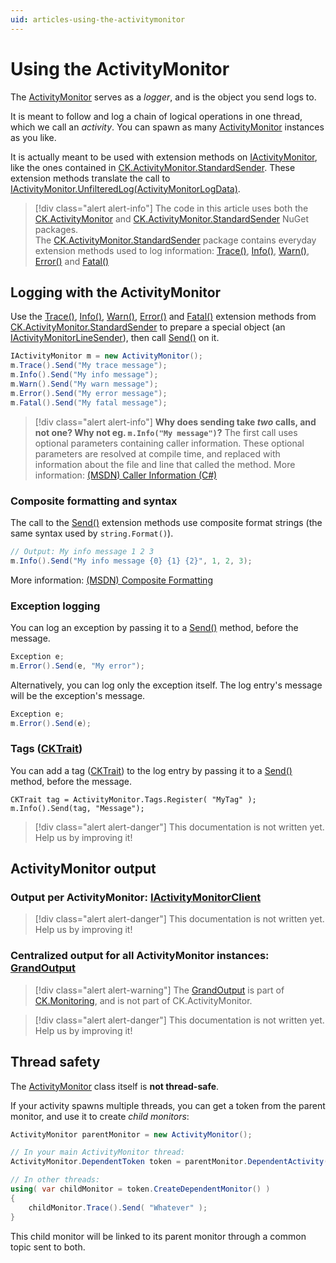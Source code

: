 ```yaml
---
uid: articles-using-the-activitymonitor
---
```

Using the ActivityMonitor
=========================

The [ActivityMonitor](xref:CK.Core.ActivityMonitor "CK.Core.ActivityMonitor") serves as a *logger*, and is the object you send logs to.

It is meant to follow and log a chain of logical operations in one thread, which we call an *activity*. You can spawn as many [ActivityMonitor](xref:CK.Core.ActivityMonitor "CK.Core.ActivityMonitor") instances as you like.

It is actually meant to be used with extension methods on [IActivityMonitor](xref:CK.Core.IActivityMonitor "CK.Core.ActivityMonitor"), like the ones contained in [CK.ActivityMonitor.StandardSender](xref:articles-ck-activitymonitor-standardsender). These extension methods translate the call to [IActivityMonitor.UnfilteredLog(ActivityMonitorLogData)](xref:CK.Core.IActivityMonitor.UnfilteredLog(CK.Core.ActivityMonitorLogData)).


> [!div class="alert alert-info"]
> The code in this article uses both the [CK.ActivityMonitor](https://www.nuget.org/packages/CK.ActivityMonitor/) and  [CK.ActivityMonitor.StandardSender](https://www.nuget.org/packages/CK.ActivityMonitor.StandardSender/) NuGet packages.<br/>The [CK.ActivityMonitor.StandardSender](https://www.nuget.org/packages/CK.ActivityMonitor.StandardSender/) package contains everyday extension methods used to log information: [Trace()](xref:CK.Core.ActivityMonitorSenderExtension.Trace(CK.Core.IActivityMonitor,System.Int32,System.String)), [Info()](xref:CK.Core.ActivityMonitorSenderExtension.Info(CK.Core.IActivityMonitor,System.Int32,System.String)), [Warn()](xref:CK.Core.ActivityMonitorSenderExtension.Warn(CK.Core.IActivityMonitor,System.Int32,System.String)), [Error()](xref:CK.Core.ActivityMonitorSenderExtension.Error(CK.Core.IActivityMonitor,System.Int32,System.String)) and [Fatal()](xref:CK.Core.ActivityMonitorSenderExtension.Fatal(CK.Core.IActivityMonitor,System.Int32,System.String))

Logging with the ActivityMonitor
--------------------------------

Use the [Trace()](xref:CK.Core.ActivityMonitorSenderExtension.Trace(CK.Core.IActivityMonitor,System.Int32,System.String)), [Info()](xref:CK.Core.ActivityMonitorSenderExtension.Info(CK.Core.IActivityMonitor,System.Int32,System.String)), [Warn()](xref:CK.Core.ActivityMonitorSenderExtension.Warn(CK.Core.IActivityMonitor,System.Int32,System.String)), [Error()](xref:CK.Core.ActivityMonitorSenderExtension.Error(CK.Core.IActivityMonitor,System.Int32,System.String)) and [Fatal()](xref:CK.Core.ActivityMonitorSenderExtension.Fatal(CK.Core.IActivityMonitor,System.Int32,System.String)) extension methods from [CK.ActivityMonitor.StandardSender](xref:articles-ck-activitymonitor-standardsender) to prepare a special object (an [IActivityMonitorLineSender](xref:CK.Core.IActivityMonitorLineSender)), then call [Send()](xref:CK.Core.ActivityMonitorSendExtension.Send(CK.Core.IActivityMonitorGroupSender,System.String)) on it.

```csharp
IActivityMonitor m = new ActivityMonitor();
m.Trace().Send("My trace message");
m.Info().Send("My info message");
m.Warn().Send("My warn message");
m.Error().Send("My error message");
m.Fatal().Send("My fatal message");
```

> [!div class="alert alert-info"]
> **Why does sending take *two* calls, and not one? Why not eg. `m.Info("My message")`?**
> The first call uses optional parameters containing caller information. These optional parameters are resolved at compile time, and replaced with information about the file and line that called the method. More information: [(MSDN) Caller Information (C#)](https://msdn.microsoft.com/en-us/library/mt653988.aspx)

### Composite formatting and syntax

The call to the [Send()](xref:CK.Core.ActivityMonitorSendExtension.Send(CK.Core.IActivityMonitorGroupSender,System.String)) extension methods use composite format strings (the same syntax used by `string.Format()`).

```csharp
// Output: My info message 1 2 3
m.Info().Send("My info message {0} {1} {2}", 1, 2, 3);
```

More information: [(MSDN) Composite Formatting](https://msdn.microsoft.com/en-us/library/txafckwd(v=vs.110).aspx)

### Exception logging

You can log an exception by passing it to a [Send()](xref:CK.Core.ActivityMonitorSendExtension.Send(CK.Core.IActivityMonitorGroupSender,System.String)) method, before the message.

```csharp
Exception e;
m.Error().Send(e, "My error");
```

Alternatively, you can log only the exception itself. The log entry's message will be the exception's message.

```csharp
Exception e;
m.Error().Send(e);
```

### Tags ([CKTrait](xref:CK.Core.CKTrait))

You can add a tag ([CKTrait](xref:CK.Core.CKTrait)) to the log entry by passing it to a [Send()](xref:CK.Core.ActivityMonitorSendExtension.Send(CK.Core.IActivityMonitorGroupSender,System.String)) method, before the message.

```
CKTrait tag = ActivityMonitor.Tags.Register( "MyTag" );
m.Info().Send(tag, "Message");
```

> [!div class="alert alert-danger"]
> This documentation is not written yet. Help us by improving it!

ActivityMonitor output
----------------------

### Output per ActivityMonitor: [IActivityMonitorClient](xref:CK.Core.IActivityMonitorClient)

> [!div class="alert alert-danger"]
> This documentation is not written yet. Help us by improving it!

### Centralized output for all ActivityMonitor instances: [GrandOutput](xref:CK.Monitoring.GrandOutput)

> [!div class="alert alert-warning"]
> The [GrandOutput](xref:CK.Monitoring.GrandOutput) is part of [CK.Monitoring](xref:articles-ck-monitoring), and is not part of CK.ActivityMonitor.

> [!div class="alert alert-danger"]
> This documentation is not written yet. Help us by improving it!


Thread safety
-------------

The [ActivityMonitor](xref:CK.Core.ActivityMonitor "CK.Core.ActivityMonitor") class itself is **not thread-safe**.

If your activity spawns multiple threads, you can get a token from the parent monitor, and use it to create *child monitors*: 

```csharp
ActivityMonitor parentMonitor = new ActivityMonitor();

// In your main ActivityMonitor thread:
ActivityMonitor.DependentToken token = parentMonitor.DependentActivity().CreateToken();

// In other threads:
using( var childMonitor = token.CreateDependentMonitor() )
{
    childMonitor.Trace().Send( "Whatever" );
}
```

This child monitor will be linked to its parent monitor through a common topic sent to both.